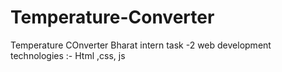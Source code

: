 # Temperature-Converter

Temperature COnverter
Bharat intern task -2 web development
technologies :- Html ,css, js
